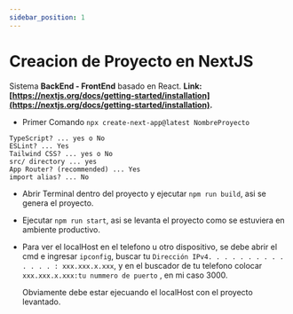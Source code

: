 ```yaml
---
sidebar_position: 1
---
```


# Creacion de Proyecto en NextJS

Sistema **BackEnd - FrontEnd** basado en React. **Link: [https://nextjs.org/docs/getting-started/installation](https://nextjs.org/docs/getting-started/installation).**

- Primer Comando `npx create-next-app@latest NombreProyecto`

```
TypeScript? ... yes o No
ESLint? ... Yes
Tailwind CSS? ... yes o No
src/ directory ... yes
App Router? (recommended) ... Yes
import alias? ... No
```

- Abrir Terminal dentro del proyecto y ejecutar `npm run build`, asi se genera el proyecto.

- Ejecutar `npm run start`, asi se levanta el proyecto como se estuviera en ambiente productivo.

- Para ver el localHost en el telefono u otro dispositivo, se debe abrir el cmd e ingresar `ipconfig`, buscar tu `Dirección IPv4. . . . . . . . . . . . . . : xxx.xxx.x.xxx`, y en el buscador de tu telefono colocar `xxx.xxx.x.xxx:tu nummero de puerto` , en mi caso 3000.

  Obviamente debe estar ejecuando el localHost con el proyecto levantado.
